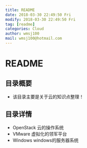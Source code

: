 ```yaml
---
title: README
date: 2018-03-30 22:49:50 Fri
modify: 2018-03-30 22:49:50 Fri
tag: [readme]
categories: Cloud
author: wmsj100
mail: wmsj100@hotmail.com
---
```


# README

## 目录概要
- 该目录主要是关于云的知识点整理！

## 目录详情
- OpenStack 云的操作系统
- VMware 虚拟化的领军平台
- Windows windows的服务器系统
